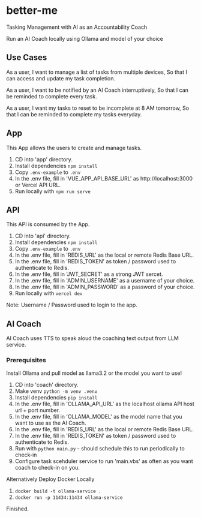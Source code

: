 # better-me
Tasking Management with AI as an Accountability Coach

Run an AI Coach locally using Ollama and model of your choice

## Use Cases

As a user, I want to manage a list of tasks from multiple devices,
So that I can access and update my task completion.

As a user, I want to be notified by an AI Coach interruptively,
So that I can be reminded to complete every task.

As a user, I want my tasks to reset to be incomplete at 8 AM tomorrow,
So that I can be reminded to complete my tasks everyday.

## App

This App allows the users to create and manage tasks.

1) CD into 'app' directory.
2) Install dependencies `npm install`
3) Copy `.env-example` to `.env`
4) In the .env file, fill in 'VUE_APP_API_BASE_URL' as http://localhost:3000 or Vercel API URL.
5) Run locally with `npm run serve`

## API

This API is consumed by the App.

1) CD into 'api' directory.
2) Install dependencies `npm install`
3) Copy `.env-example` to `.env`
4) In the .env file, fill in 'REDIS_URL' as the local or remote Redis Base URL.
5) In the .env file, fill in 'REDIS_TOKEN' as token / password used to authenticate to Redis.
6) In the .env file, fill in 'JWT_SECRET' as a strong JWT sercet.
7) In the .env file, fill in 'ADMIN_USERNAME' as a username of your choice.
8) In the .env file, fill in 'ADMIN_PASSWORD' as a password of your choice.
9) Run locally with `vercel dev`

Note: Username / Password used to login to the app.

## AI Coach

AI Coach uses TTS to speak aloud the coaching text output from LLM service.

### Prerequisites

Install Ollama and pull model as llama3.2 or the model you want to use!

1) CD into 'coach' directory.
2) Make venv `python -m venv .venv`
3) Install dependencies `pip install`
4) In the .env file, fill in 'OLLAMA_API_URL' as the localhost ollama API host url + port number.
5) In the .env file, fill in 'OLLAMA_MODEL' as the model name that you want to use as the AI Coach.
6) In the .env file, fill in 'REDIS_URL' as the local or remote Redis Base URL.
7) In the .env file, fill in 'REDIS_TOKEN' as token / password used to authenticate to Redis.
8) Run with `python main.py` - should schedule this to run periodically to check-in
9) Configure task scehduler service to run 'main.vbs' as often as you want coach to check-in on you.

Alternatively Deploy Docker Locally

1) `docker build -t ollama-service .`
2) `docker run -p 11434:11434 ollama-service`

Finished.